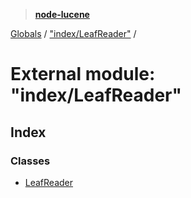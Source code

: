 > **[node-lucene](../README.md)**

[Globals](../README.md) / ["index/LeafReader"](_index_leafreader_.md) /

# External module: "index/LeafReader"

## Index

### Classes

* [LeafReader](../classes/_index_leafreader_.leafreader.md)